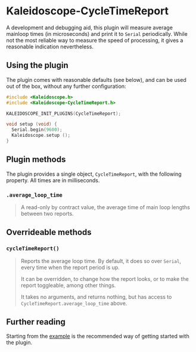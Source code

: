 # Kaleidoscope-CycleTimeReport

A development and debugging aid, this plugin will measure average mainloop times
(in microseconds) and print it to `Serial` periodically. While not the most
reliable way to measure the speed of processing, it gives a reasonable
indication nevertheless.

## Using the plugin

The plugin comes with reasonable defaults (see below), and can be used out of
the box, without any further configuration:

```c++
#include <Kaleidoscope.h>
#include <Kaleidoscope-CycleTimeReport.h>

KALEIDOSCOPE_INIT_PLUGINS(CycleTimeReport);

void setup (void) {
  Serial.begin(9600);
  Kaleidoscope.setup ();
}
```

## Plugin methods

The plugin provides a single object, `CycleTimeReport`, with the following
property. All times are in milliseconds.

### `.average_loop_time`

> A read-only by contract value, the average time of main loop lengths between
> two reports.

## Overrideable methods

### `cycleTimeReport()`

> Reports the average loop time. By default, it does so over `Serial`, every
> time when the report period is up.
>
> It can be overridden, to change how the report looks, or to make the report
> toggleable, among other things.
>
> It takes no arguments, and returns nothing, but has access to
> `CycleTimeReport.average_loop_time` above.

## Further reading

Starting from the [example][plugin:example] is the recommended way of getting
started with the plugin.

 [plugin:example]: ../../examples/Features/CycleTimeReport/CycleTimeReport.ino
